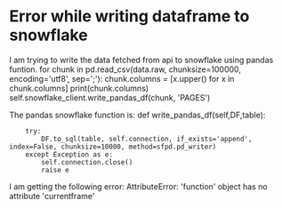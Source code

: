 
# Error while writing dataframe to snowflake

I am trying to write the data fetched from api to snowflake using pandas funtion.
            for chunk in pd.read_csv(data.raw, chunksize=100000, encoding='utf8', sep=';'):
                chunk.columns = [x.upper() for x in chunk.columns]
                print(chunk.columns)
                self.snowflake_client.write_pandas_df(chunk, 'PAGES')

The pandas snowflake function is:
    def write_pandas_df(self,DF,table):

        try:
            DF.to_sql(table, self.connection, if_exists='append', index=False, chunksize=10000, method=sfpd.pd_writer)
        except Exception as e:
            self.connection.close()
            raise e

I am getting the following error:
AttributeError: 'function' object has no attribute 'currentframe'

        